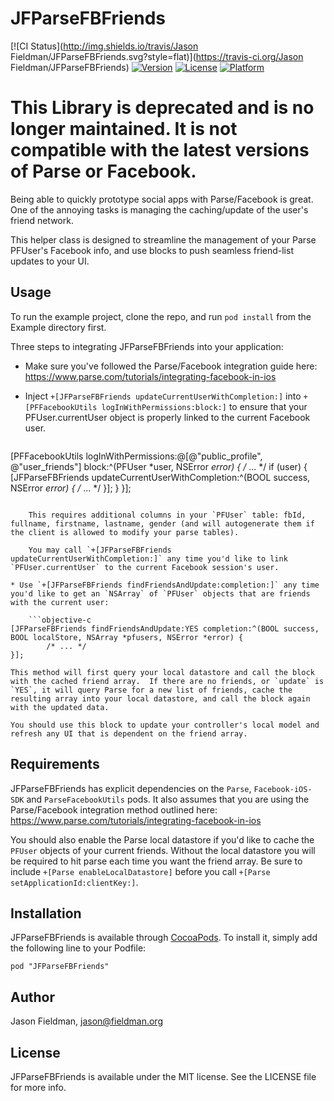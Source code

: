 # JFParseFBFriends

[![CI Status](http://img.shields.io/travis/Jason Fieldman/JFParseFBFriends.svg?style=flat)](https://travis-ci.org/Jason Fieldman/JFParseFBFriends)
[![Version](https://img.shields.io/cocoapods/v/JFParseFBFriends.svg?style=flat)](http://cocoadocs.org/docsets/JFParseFBFriends)
[![License](https://img.shields.io/cocoapods/l/JFParseFBFriends.svg?style=flat)](http://cocoadocs.org/docsets/JFParseFBFriends)
[![Platform](https://img.shields.io/cocoapods/p/JFParseFBFriends.svg?style=flat)](http://cocoadocs.org/docsets/JFParseFBFriends)

# This Library is deprecated and is no longer maintained. It is not compatible with the latest versions of Parse or Facebook.

Being able to quickly prototype social apps with Parse/Facebook is great.  One of the annoying tasks is managing the caching/update of the user's friend network.

This helper class is designed to streamline the management of your Parse PFUser's Facebook info, and use blocks to push seamless friend-list updates to your UI.

## Usage

To run the example project, clone the repo, and run `pod install` from the Example directory first.

Three steps to integrating JFParseFBFriends into your application:

* Make sure you've followed the Parse/Facebook integration guide here: https://www.parse.com/tutorials/integrating-facebook-in-ios

* Inject `+[JFParseFBFriends updateCurrentUserWithCompletion:]` into `+[PFFacebookUtils logInWithPermissions:block:]` to ensure that your PFUser.currentUser object is properly linked to the current Facebook user.  

	```objective-c
[PFFacebookUtils logInWithPermissions:@[@"public_profile", @"user_friends"] block:^(PFUser *user, NSError *error) {
	/* ... */
	if (user) {
		[JFParseFBFriends updateCurrentUserWithCompletion:^(BOOL success, NSError *error) {
			/* ... */
		}];
	}
}];
```

	This requires additional columns in your `PFUser` table: fbId, fullname, firstname, lastname, gender (and will autogenerate them if the client is allowed to modify your parse tables).
	
	You may call `+[JFParseFBFriends updateCurrentUserWithCompletion:]` any time you'd like to link `PFUser.currentUser` to the current Facebook session's user. 

* Use `+[JFParseFBFriends findFriendsAndUpdate:completion:]` any time you'd like to get an `NSArray` of `PFUser` objects that are friends with the current user:	

	```objective-c
[JFParseFBFriends findFriendsAndUpdate:YES completion:^(BOOL success, BOOL localStore, NSArray *pfusers, NSError *error) {
        /* ... */
}];
```

	This method will first query your local datastore and call the block with the cached friend array.  If there are no friends, or `update` is `YES`, it will query Parse for a new list of friends, cache the resulting array into your local datastore, and call the block again with the updated data.

	You should use this block to update your controller's local model and refresh any UI that is dependent on the friend array.

## Requirements

JFParseFBFriends has explicit dependencies on the `Parse`, `Facebook-iOS-SDK` and `ParseFacebookUtils` pods.  It also assumes that you are using the Parse/Facebook integration method outlined here: https://www.parse.com/tutorials/integrating-facebook-in-ios

You should also enable the Parse local datastore if you'd like to cache the `PFUser` objects of your current friends.  Without the local datastore you will be required to hit parse each time you want the friend array.  Be sure to include `+[Parse enableLocalDatastore]` before you call `+[Parse setApplicationId:clientKey:]`.

## Installation

JFParseFBFriends is available through [CocoaPods](http://cocoapods.org). To install
it, simply add the following line to your Podfile:

    pod "JFParseFBFriends"

## Author

Jason Fieldman, jason@fieldman.org

## License

JFParseFBFriends is available under the MIT license. See the LICENSE file for more info.

